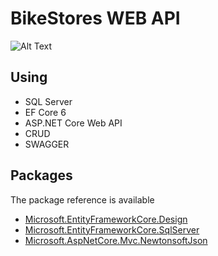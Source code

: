 # BikeStores WEB API

![Alt Text](https://github.com/alkaren/EF-CORE-6-ASP.NET-Core-Web-API/blob/main/example.png)




## Using
- SQL Server
- EF Core 6
- ASP.NET Core Web API
- CRUD
- SWAGGER

## Packages
The package reference is available
<ul>
  <li><a href="https://www.nuget.org/packages/Microsoft.EntityFrameworkCore.Design/">Microsoft.EntityFrameworkCore.Design</a></li>
  <li><a href="https://www.nuget.org/packages/Microsoft.EntityFrameworkCore.SqlServer/">Microsoft.EntityFrameworkCore.SqlServer</a></li>
  <li><a href="https://www.nuget.org/packages/Microsoft.AspNetCore.Mvc.NewtonsoftJson/">Microsoft.AspNetCore.Mvc.NewtonsoftJson</a></li>
</ul>
